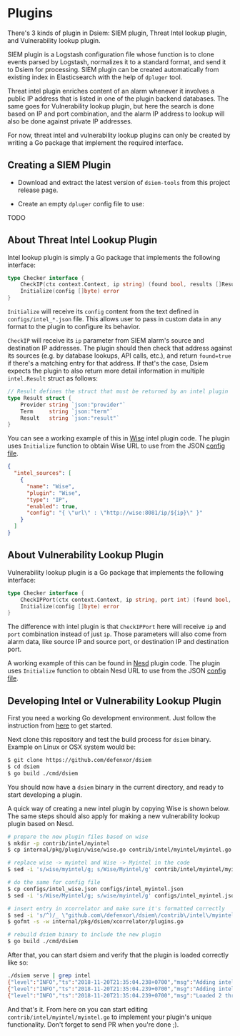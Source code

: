 # Plugins

There's 3 kinds of plugin in Dsiem: SIEM plugin, Threat Intel lookup plugin, and Vulnerability lookup plugin.

SIEM plugin is a Logstash configuration file whose function is to clone events parsed by Logstash, normalizes it to a standard format, and send it to Dsiem for processing. SIEM plugin can be created automatically from existing index in Elasticsearch with the help of  `dpluger` tool.

Threat intel plugin enriches content of an alarm whenever it involves a public IP address that is listed in one of the plugin backend databases. The same goes for Vulnerability lookup plugin, but here the search is done based on IP and port combination, and the alarm IP address to lookup will also be done against private IP addresses.

For now, threat intel and vulnerability lookup plugins can only be created by writing a Go package that implement the required interface.

## Creating a SIEM Plugin

* Download and extract the latest version of `dsiem-tools` from this project release page.

* Create an empty `dpluger` config file to use:

TODO

## About Threat Intel Lookup Plugin

Intel lookup plugin is simply a Go package that implements the following interface:
```go
type Checker interface {
	CheckIP(ctx context.Context, ip string) (found bool, results []Result, err error)
	Initialize(config []byte) error
}
```

`Initialize` will receive its `config` content from the text defined in `configs/intel_*.json` file. This allows user to pass in
custom data in any format to the plugin to configure its behavior.

`CheckIP` will receive its `ip` parameter from SIEM alarm's source and destination IP addresses. The plugin should then check that address against its sources (e.g. by database lookups, API calls, etc.), and return `found=true` if there's a matching entry for that address. If that's the case, Dsiem expects the plugin to also return more detail information in multiple `intel.Result` struct as follows:

```go
// Result defines the struct that must be returned by an intel plugin
type Result struct {
	Provider string `json:"provider"`
	Term     string `json:"term"`
	Result   string `json:"result"`
}
```

You can see a working example of this in [Wise](https://github.com/defenxor/dsiem/blob/master/internal/pkg/plugin/wise/wise.go) intel plugin code. The plugin uses `Initialize` function to obtain Wise URL to use from the JSON [config file](https://github.com/defenxor/dsiem/blob/master/configs/intel_wise.json).

```JSON
{
  "intel_sources": [
    {
      "name": "Wise",
      "plugin": "Wise",
      "type": "IP",
      "enabled": true,
      "config": "{ \"url\" : \"http://wise:8081/ip/${ip}\" }"
    }
  ]
}
```

## About Vulnerability Lookup Plugin

Vulnerability lookup plugin is a Go package that implements the following interface:

```go
type Checker interface {
	CheckIPPort(ctx context.Context, ip string, port int) (found bool, results []Result, err error)
	Initialize(config []byte) error
}
```

The difference with intel plugin is that `CheckIPPort` here will receive `ip` and `port` combination instead of just `ip`. Those parameters will also come from alarm data, like source IP and source port, or destination IP and destination port.

A working example of this can be found in [Nesd](https://github.com/defenxor/dsiem/blob/master/internal/pkg/plugin/nesd/nesd.go) plugin code. The plugin uses `Initialize` function to obtain Nesd URL to use from the JSON [config file](https://github.com/defenxor/dsiem/blob/master/configs/vuln_nessus.json).

## Developing Intel or Vulnerability Lookup Plugin

First you need a working Go development environment. Just follow the instruction from [here](https://golang.org/doc/install) to get started.

Next clone this repository and test the build process for `dsiem` binary. Example on Linux or OSX system would be:

```bash
$ git clone https://github.com/defenxor/dsiem
$ cd dsiem
$ go build ./cmd/dsiem
```

You should now have a `dsiem` binary in the current directory, and ready to start developing a plugin.

A quick way of creating a new intel plugin by copying Wise is shown below. The same steps should also apply for making a new vulnerability lookup plugin based on Nesd.

```bash
# prepare the new plugin files based on wise
$ mkdir -p contrib/intel/myintel 
$ cp internal/pkg/plugin/wise/wise.go contrib/intel/myintel/myintel.go

# replace wise -> myintel and Wise -> Myintel in the code
$ sed -i 's/wise/myintel/g; s/Wise/Myintel/g' contrib/intel/myintel/myintel.go

# do the same for config file
$ cp configs/intel_wise.json configs/intel_myintel.json
$ sed -i 's/Wise/Myintel/g; s/wise/myintel/g' configs/intel_myintel.json

# insert entry in xcorrelator and make sure it's formatted correctly
$ sed -i 's/^)/_ \"github.com\/defenxor\/dsiem\/contrib\/intel\/myintel\"\)/g' internal/pkg/dsiem/xcorrelator/plugins.go
$ gofmt -s -w internal/pkg/dsiem/xcorrelator/plugins.go

# rebuild dsiem binary to include the new plugin
$ go build ./cmd/dsiem
```

After that, you can start dsiem and verify that the plugin is loaded correctly like so:

```bash
./dsiem serve | grep intel
{"level":"INFO","ts":"2018-11-20T21:35:04.238+0700","msg":"Adding intel plugin Myintel"}
{"level":"INFO","ts":"2018-11-20T21:35:04.239+0700","msg":"Adding intel plugin Wise"}
{"level":"INFO","ts":"2018-11-20T21:35:04.239+0700","msg":"Loaded 2 threat intelligence sources."}
```

And that's it. From here on you can start editing `contrib/intel/myintel/myintel.go` to implement your plugin's unique functionality. Don't forget to send PR when you're done ;).
